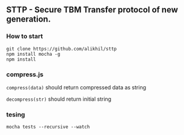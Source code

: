 ## STTP - Secure TBM Transfer protocol of new generation.

### How to start

```
git clone https://github.com/alikhil/sttp
npm install mocha -g
npm install
```

### compress.js
`compress(data)` should return compressed data as string

`decompress(str)` should return initial string


### tesing
`mocha tests --recursive --watch`
